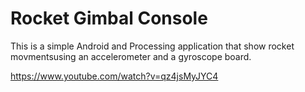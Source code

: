 # Rocket Gimbal Console
This is a simple Android and Processing application that show rocket movmentsusing an accelerometer and a gyroscope board. 

https://www.youtube.com/watch?v=qz4jsMyJYC4
